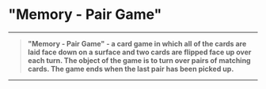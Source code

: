 # "Memory - Pair Game"

--------------------

>__"Memory - Pair Game" - a card game in which all of the cards are laid face down on a surface and two cards are flipped face up over each turn. The object of the game is to turn over pairs of matching cards. The game ends when the last pair has been picked up.__

--------------------
